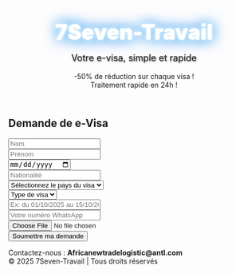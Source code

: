 <!DOCTYPE html>
<html lang="fr">
<head>
<meta charset="UTF-8">
<meta name="viewport" content="width=device-width, initial-scale=1.0">
<title>7Seven-Travail | E-Visa</title>
<link href="https://cdnjs.cloudflare.com/ajax/libs/font-awesome/6.4.0/css/all.min.css" rel="stylesheet">
<style>
@import url('https://fonts.googleapis.com/css2?family=Roboto:wght@400;500;700&display=swap');

body {
    margin: 0;
    font-family: 'Roboto', sans-serif;
    background: #0c1b2a;
    overflow-x: hidden;
}

/* Header bleu 3D glow */
header {
    text-align: center;
    padding: 60px 20px 150px;
    position: relative;
    overflow: hidden;
    background: linear-gradient(135deg,#1a2a6c,#155ab6);
}
header h1 {
    font-size: 3em;
    font-weight: 900;
    color: #fff;
    text-shadow:0 0 10px #fff,0 0 20px #4fc3f7,0 0 30px #1a73e8;
    animation:glowPulse 2s infinite alternate;
    margin:0;
}
header p {
    margin-top:15px;
    font-size:1.3em;
    text-shadow:1px 1px 3px rgba(0,0,0,0.5);
}

/* Glow animation */
@keyframes glowPulse{
    0%{text-shadow:0 0 10px #fff,0 0 20px #4fc3f7,0 0 30px #1a73e8;}
    100%{text-shadow:0 0 20px #fff,0 0 40px #4fc3f7,0 0 60px #1a2a6c;}
}

/* Avion et promo texte */
.airplane{position:absolute;top:45%;left:-60px;font-size:2.2em;color:#ffec00;animation:flyCurve 12s linear infinite alternate;z-index:10;}
@keyframes flyCurve{
    0%{left:-60px;transform:translateY(0) rotate(0deg);}
    25%{transform:translateY(-15px) rotate(10deg);}
    50%{left:80%;transform:translateY(0) rotate(0deg);}
    75%{transform:translateY(15px) rotate(-10deg);}
    100%{left:-60px;transform:translateY(0) rotate(0deg);}
}

/* Texte promo animé sous l’avion */
.promo-text{
    position:absolute;top:60%;width:100%;text-align:center;font-size:1.5em;font-weight:bold;color:#ffeb3b;
    text-shadow:2px 2px 6px rgba(0,0,0,0.7);
    animation:textSlide 12s linear infinite alternate;
    z-index:5;
}
@keyframes textSlide{
    0%{transform:translateX(-100%);}
    50%{transform:translateX(10%);}
    100%{transform:translateX(-100%);}
}

/* Textes supplémentaires animés */
.extra-text{
    position:absolute;
    top:68%;
    width:100%;
    text-align:center;
    font-size:1.2em;
    font-weight:bold;
    color:#00ffea;
    text-shadow:1px 1px 5px rgba(0,0,0,0.7);
    animation:fadeText 9s linear infinite;
    z-index:5;
}
@keyframes fadeText{
    0%,100%{opacity:0;}
    10%{opacity:1; content:"Traitement rapide en 24h !";}
    35%{opacity:0; content:"Visa touristique, affaires ou études";}
    60%{opacity:1; content:"Support WhatsApp instantané";}
}

/* Section formulaire avec background Canva */
.background-section{
    position:relative;
    background-image:url('https://www.canva.com/design/DAGxYbSZXJY/oTLvvfWlr8H_vx_wLnu5Qw/view?embed');
    background-size:cover;
    background-position:center;
    padding:120px 20px;
}

/* Formulaire bleu style “fou” */
.form-container{
    max-width:750px;
    margin:-50px auto 50px;
    padding:50px;
    border-radius:25px;
    position:relative;
    z-index:2;
    perspective:1000px;
    animation:float3D 6s ease-in-out infinite alternate;
    background:rgba(0,50,150,0.85);
    box-shadow:0 0 50px #1a73e8,0 0 80px #4fc3f7,0 0 120px #1a2a6c inset;
    backdrop-filter: blur(6px);
}

@keyframes float3D{
    0%{transform:rotateX(2deg) rotateY(-2deg) translateY(0px);}
    50%{transform:rotateX(-2deg) rotateY(2deg) translateY(-10px);}
    100%{transform:rotateX(2deg) rotateY(-2deg) translateY(0px);}
}

.form-container h2{
    text-align:center;
    color:#ffeb3b;
    margin-bottom:30px;
    text-shadow:0 0 5px #fff,0 0 10px #4fc3f7;
}

/* Champs 3D */
form{display:flex;flex-direction:column;gap:18px;}
.form-group{position:relative;}
.form-group i{position:absolute;left:15px;top:50%;transform:translateY(-50%);color:#ffeb3b;}
input,select{
    width:100%;
    padding:14px 14px 14px 45px;
    border-radius:15px;
    border:1px solid #4fc3f7;
    outline:none;
    font-size:1em;
    box-shadow:0 5px 25px rgba(0,0,0,0.25),0 0 15px #4fc3f7 inset;
    transition:all 0.4s ease;
    background-color:rgba(255,255,255,0.1);
    color:#fff;
}
input:focus,select:focus{transform:translateY(-2px) scale(1.02);box-shadow:0 15px 45px rgba(0,0,0,0.35),0 0 25px #4fc3f7 inset;border-color:#ffeb3b;}

button{
    padding:16px;
    background-color:#ffeb3b;
    color:#0c1b2a;
    font-size:1.2em;
    border:none;
    border-radius:20px;
    cursor:pointer;
    transition:all 0.4s ease;
    box-shadow:0 15px 45px rgba(0,0,0,0.35);
}
button:hover{background-color:#fff200;transform:translateY(-2px) scale(1.05);box-shadow:0 20px 50px rgba(0,0,0,0.45);}

/* Footer */
footer{text-align:center;padding:20px 0;background:rgba(255,255,255,0.85);font-size:0.95em;color:#555;margin-top:30px;}
</style>
</head>
<body>

<header>
<h1>7Seven-Travail</h1>
<p>Votre e-visa, simple et rapide</p>
<div class="airplane"><i class="fas fa-plane"></i></div>
<div class="promo-text">-50% de réduction sur chaque visa !</div>
<div class="extra-text">Traitement rapide en 24h !</div>
</header>

<section class="background-section">
<div class="form-container">
<h2>Demande de e-Visa</h2>
<form action="mailto:Africanewtradelogistic@antl.com" method="POST" enctype="text/plain">
<div class="form-group"><i class="fas fa-user"></i><input type="text" name="Nom" placeholder="Nom" required></div>
<div class="form-group"><i class="fas fa-user"></i><input type="text" name="Prénom" placeholder="Prénom" required></div>
<div class="form-group"><i class="fas fa-calendar"></i><input type="date" name="Date de naissance" required></div>
<div class="form-group"><i class="fas fa-flag"></i><input type="text" name="Nationalité" placeholder="Nationalité" required></div>
<div class="form-group"><i class="fas fa-globe"></i>
<select name="Pays de visa" required>
<option value="">Sélectionnez le pays du visa</option>
<option value="Dubai">Dubaï 🇦🇪</option>
<option value="Qatar">Qatar 🇶🇦</option>
<option value="Albanie">Albanie 🇦🇱</option>
<option value="Moldavie">Moldavie 🇲🇩</option>
<option value="Australie">Australie 🇦🇺</option>
</select>
</div>
<div class="form-group"><i class="fas fa-passport"></i>
<select name="Type de visa" required>
<option value="">Type de visa</option>
<option value="tourisme">Tourisme</option>
<option value="affaires">Affaires</option>
<option value="études">Études</option>
</select></div>
<div class="form-group"><i class="fas fa-plane"></i><input type="text" name="Dates de voyage" placeholder="Ex: du 01/10/2025 au 15/10/2025" required></div>
<div class="form-group"><i class="fab fa-whatsapp"></i><input type="text" name="WhatsApp" placeholder="Votre numéro WhatsApp" required></div>
<div class="form-group"><i class="fas fa-file-upload"></i><input type="file" name="Passeport" accept=".pdf,.jpg,.png" required></div>
<button type="submit">Soumettre ma demande</button>
</form>
</div>
</section>

<footer>
Contactez-nous : <strong>Africanewtradelogistic@antl.com</strong><br>
© 2025 7Seven-Travail | Tous droits réservés
</footer>

</body>
</html>

